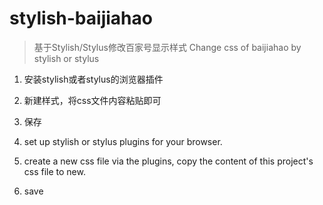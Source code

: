 # stylish-baijiahao
> 基于Stylish/Stylus修改百家号显示样式
> Change css of baijiahao by stylish or stylus

1. 安装stylish或者stylus的浏览器插件
2. 新建样式，将css文件内容粘贴即可
3. 保存

1. set up stylish or stylus plugins for your browser.
2. create a new css file via the plugins, copy the content of this project's css file to new.
3. save
